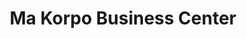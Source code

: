 ---
title: "Ma Korpo Business Center"
url: /gbarnga/ma-korpo-business-center/
shop: Lebensmittel
---